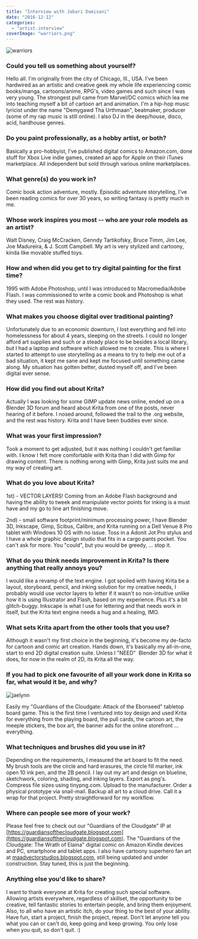 ```yaml
---
title: "Interview with Jabari Dumisani"
date: "2016-12-12"
categories: 
  - "artist-interview"
coverImage: "warriors.png"
---
```


![warriors](../images/warriors.png)

### Could you tell us something about yourself?

Hello all. I'm originally from the city of Chicago, Ill., USA. I've been hardwired as an artistic and creative geek my whole life experiencing comic books/manga, cartoons/anime, RPG's, video games and such since I was very young. The strongest pull came from Marvel/DC comics which lea me into teaching myself a bit of cartoon art and animation. I'm a hip-hop music lyricist under the name "Demygawd Tha Urthmaan", beatmaker, producer (some of my rap music is still online). I also DJ in the deep/house, disco, acid, hardhouse genres.

### Do you paint professionally, as a hobby artist, or both?

Basically a pro-hobbyist, I've published digital comics to Amazon.com, done stuff for Xbox Live indie games, created an app for Apple on their iTunes marketplace. All independent but sold through various online marketplaces.

### What genre(s) do you work in?

Comic book action adventure, mostly. Episodic adventure storytelling, I've been reading comics for over 30 years, so writing fantasy is pretty much in me.

### Whose work inspires you most -- who are your role models as an artist?

Walt Disney, Craig McCracken, Genndy Tartikofsky, Bruce Timm, Jim Lee, Joe Madureira, & J. Scott Campbell. My art is very stylized and cartoony, kinda like movable stuffed toys.

### How and when did you get to try digital painting for the first time?

1995 with Adobe Photoshop, until I was introduced to Macromedia/Adobe Flash. I was commissioned to write a comic book and Photoshop is what they used. The rest was history.

### What makes you choose digital over traditional painting?

Unfortunately due to an economic downturn, I lost everything and fell into homelessness for about 4 years, sleeping on the streets. I could no longer afford art supplies and such or a steady place to be besides a local library, but I had a laptop and software which allowed me to create. This is where I started to attempt to use storytelling as a means to try to help me out of a bad situation, it kept me sane and kept me focused until something came along. My situation has gotten better, dusted myself off, and I've been digital ever sense.

### How did you find out about Krita?

Actually I was looking for some GIMP update news online, ended up on a Blender 3D forum and heard about Krita from one of the posts, never hearing of it before. I nosed around, followed the trail to the .org website, and the rest was history. Krita and I have been buddies ever since.

### What was your first impression?

Took a moment to get adjusted, but it was nothing I couldn't get familiar with. I know I felt more comfortable with Krita than I did with Gimp for drawing content. There is nothing wrong with Gimp, Krita just suits me and my way of creating art.

### What do you love about Krita?

1st) - VECTOR LAYERS! Coming from an Adobe Flash background and having the ability to tweek and manipulate vector points for inking is a must have and my go to line art finishing move.

2nd) - small software footprint/minimum processing power, I have Blender 3D, Inkscape, Gimp, Scibus, Calibre, and Krita running on a Dell Venue 8 Pro tablet with Windows 10 OS with no issue. Toss in a Adonit Jot Pro stylus and I have a whole graphic design studio that fits in a cargo pants pocket. You can't ask for more. You "could", but you would be greedy, ... stop it.

### What do you think needs improvement in Krita? Is there anything that really annoys you?

I would like a revamp of the text engine. I got spoiled with having Krita be a layout, storyboard, pencil, and inking solution for my creative needs, I probably would use vector layers to letter if it wasn't so non-intuitive unlike how it is using Illustrator and Flash, based on my experience. Plus it's a bit glitch-buggy. Inkscape is what I use for lettering and that needs work in itself, but the Krita text engine needs a hug and a healing, IMO.

### What sets Krita apart from the other tools that you use?

Although it wasn't my first choice in the beginning, it's become my de-facto for cartoon and comic art creation. Hands down, it's basically my all-in-one, start to end 2D digital creation suite. Unless I "NEED"  Blender 3D for what it does, for now in the realm of 2D, its Krita all the way.

### If you had to pick one favourite of all your work done in Krita so far, what would it be, and why?

![jaelynn](../images/jaelynn.png)

Easily my "Guardians of the Cloudgate: Attack of the Ebonseed" tabletop board game. This is the first time I ventured into toy design and used Krita for everything from the playing board, the pull cards, the cartoon art, the meeple stickers, the box art, the banner ads for the online storefront ... everything.

### What techniques and brushes did you use in it?

Depending on the requirements, I measured the art board to fit the need. My brush tools are the circle and hard erasures, the circle fill marker, ink open 10 ink pen, and the 2B pencil. I lay out my art and design on blueline, sketchwork, coloring, shading, and inking layers. Export as png's. Compress file sizes using tinypng.com. Upload to the manufacturer. Order a physical prototype via snail-mail. Backup all art to a cloud drive. Call it a wrap for that project. Pretty straightforward for my workflow.

### Where can people see more of your work?

Please feel free to check out our "Guardians of the Cloudgate" IP at [https://guardiansofthecloudgate.blogspot.com](https://guardiansofthecloudgate.blogspot.com). The "Guardians of the Cloudgate: The Wrath of Elaina" digital comic on Amazon Kindle devices and PC, smartphone and tablet apps. I also have cartoony superhero fan art at [maadvectorstudios.blogspot.com](https://maadvectorstudios.blogspot.com), still being updated and under construction. Stay tuned, this is just the beginning.

### Anything else you'd like to share?

I want to thank everyone at Krita for creating such special software. Allowing artists everywhere, regardless of skillset, the opportunity to be creative, tell fantastic stories to entertain people, and bring them enjoyment. Also, to all who have an artistic itch, do your thing to the best of your ability. Have fun, start a project, finish the project, repeat. Don't let anyone tell you what you can or can't do, keep going and keep growing. You only lose when you quit, so don't quit. :)
